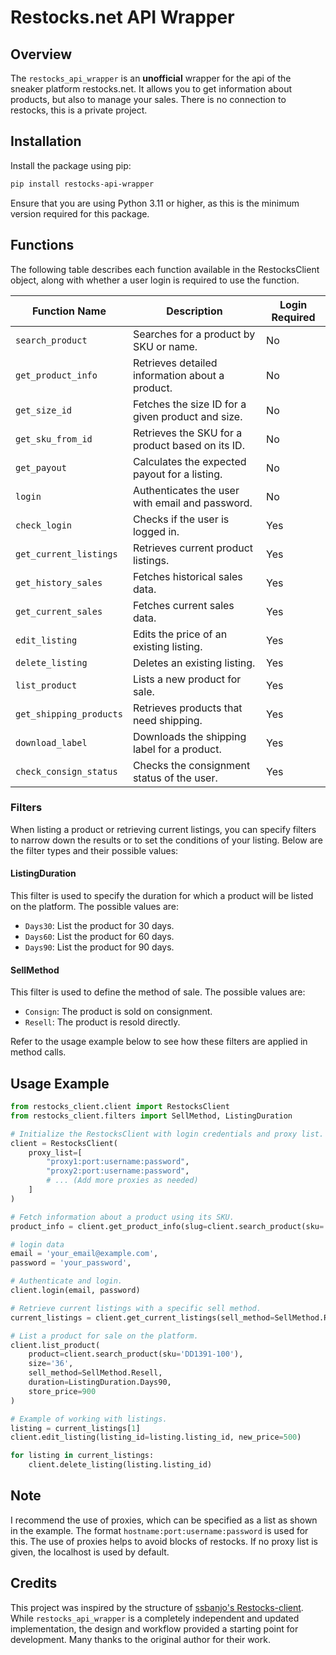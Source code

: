 # Restocks.net API Wrapper

## Overview
The `restocks_api_wrapper` is an **unofficial** wrapper for the api of the sneaker platform restocks.net. It allows you to get information about products, but also to manage your sales. There is no connection to restocks, this is a private project.

## Installation

Install the package using pip:

```bash
pip install restocks-api-wrapper
```
Ensure that you are using Python 3.11 or higher, as this is the minimum version required for this package.

## Functions
The following table describes each function available in the RestocksClient object, along with whether a user login is required to use the function.

| Function Name         | Description                                         | Login Required |
|-----------------------|-----------------------------------------------------|----------------|
| `search_product`      | Searches for a product by SKU or name.              | No             |
| `get_product_info`    | Retrieves detailed information about a product.     | No             |
| `get_size_id`         | Fetches the size ID for a given product and size.   | No             |
| `get_sku_from_id`     | Retrieves the SKU for a product based on its ID.    | No             |
| `get_payout`          | Calculates the expected payout for a listing.       | No             |
| `login`               | Authenticates the user with email and password.     | No             |
| `check_login`         | Checks if the user is logged in.                    | Yes            |
| `get_current_listings`| Retrieves current product listings.                 | Yes            |
| `get_history_sales`   | Fetches historical sales data.                      | Yes            |
| `get_current_sales`   | Fetches current sales data.                         | Yes            |
| `edit_listing`        | Edits the price of an existing listing.             | Yes            |
| `delete_listing`      | Deletes an existing listing.                        | Yes            |
| `list_product`        | Lists a new product for sale.                       | Yes            |
| `get_shipping_products` | Retrieves products that need shipping.            | Yes            |
| `download_label`      | Downloads the shipping label for a product.         | Yes            |
| `check_consign_status`| Checks the consignment status of the user.          | Yes            |

### Filters

When listing a product or retrieving current listings, you can specify filters to narrow down the results or to set the conditions of your listing. Below are the filter types and their possible values:

#### ListingDuration
This filter is used to specify the duration for which a product will be listed on the platform. The possible values are:

- `Days30`: List the product for 30 days.
- `Days60`: List the product for 60 days.
- `Days90`: List the product for 90 days.

#### SellMethod
This filter is used to define the method of sale. The possible values are:

- `Consign`: The product is sold on consignment.
- `Resell`: The product is resold directly.

Refer to the usage example below to see how these filters are applied in method calls.

## Usage Example

```python
from restocks_client.client import RestocksClient
from restocks_client.filters import SellMethod, ListingDuration

# Initialize the RestocksClient with login credentials and proxy list.
client = RestocksClient(
    proxy_list=[
        "proxy1:port:username:password",
        "proxy2:port:username:password",
        # ... (Add more proxies as needed)
    ]
)

# Fetch information about a product using its SKU.
product_info = client.get_product_info(slug=client.search_product(sku='DD1391-100').slug)

# login data
email = 'your_email@example.com',
password = 'your_password',

# Authenticate and login.
client.login(email, password)

# Retrieve current listings with a specific sell method.
current_listings = client.get_current_listings(sell_method=SellMethod.Resell)

# List a product for sale on the platform.
client.list_product(
    product=client.search_product(sku='DD1391-100'),
    size='36',
    sell_method=SellMethod.Resell,
    duration=ListingDuration.Days90,
    store_price=900
)

# Example of working with listings.
listing = current_listings[1]
client.edit_listing(listing_id=listing.listing_id, new_price=500)

for listing in current_listings:
    client.delete_listing(listing.listing_id)
```

## Note
I recommend the use of proxies, which can be specified as a list as shown in the example. The format `hostname:port:username:password` is used for this. The use of proxies helps to avoid blocks of restocks. If no proxy list is given, the localhost is used by default.

## Credits

This project was inspired by the structure of [ssbanjo's Restocks-client](https://github.com/ssbanjo/Restocks-client). While `restocks_api_wrapper` is a completely independent and updated implementation, the design and workflow provided a starting point for development. Many thanks to the original author for their work.

